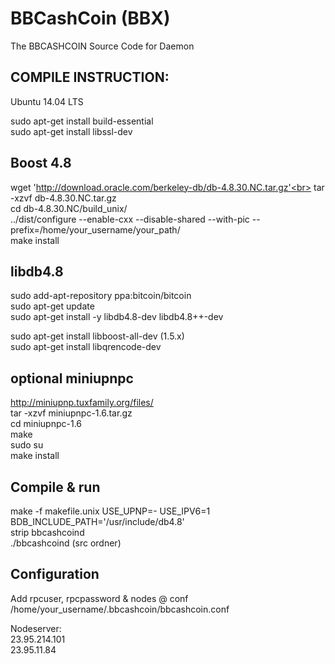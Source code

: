 BBCashCoin (BBX)
===========


The BBCASHCOIN Source Code for Daemon 

COMPILE INSTRUCTION:
-----------------------

Ubuntu 14.04 LTS

sudo apt-get install build-essential<br>
sudo apt-get install libssl-dev

Boost 4.8
----------
wget 'http://download.oracle.com/berkeley-db/db-4.8.30.NC.tar.gz'<br>
tar -xzvf db-4.8.30.NC.tar.gz<br>
cd db-4.8.30.NC/build_unix/<br>
../dist/configure --enable-cxx --disable-shared --with-pic --prefix=/home/your_username/your_path/<br>
make install

libdb4.8
----------
sudo add-apt-repository ppa:bitcoin/bitcoin<br>
sudo apt-get update<br>
sudo apt-get install -y libdb4.8-dev libdb4.8++-dev<br>


sudo apt-get install libboost-all-dev (1.5.x)<br>
sudo apt-get install libqrencode-dev

optional miniupnpc
--------------------
http://miniupnp.tuxfamily.org/files/<br>
tar -xzvf miniupnpc-1.6.tar.gz<br>
cd miniupnpc-1.6<br>
make<br>
sudo su<br>
make install

Compile & run
----------------
make -f makefile.unix USE_UPNP=- USE_IPV6=1 BDB_INCLUDE_PATH='/usr/include/db4.8'<br>
strip bbcashcoind<br>
./bbcashcoind (src ordner)

Configuration
-------------
Add rpcuser, rpcpassword & nodes @ conf 
/home/your_username/.bbcashcoin/bbcashcoin.conf

Nodeserver:<br>
23.95.214.101 <br>
23.95.11.84

 
 
